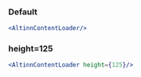### Default

```jsx
<AltinnContentLoader/>
```

### height=125

```jsx
<AltinnContentLoader height={125}/>
```
